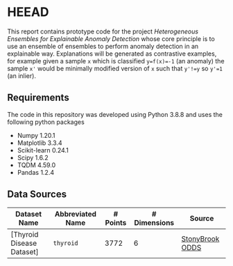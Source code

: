 # HEEAD

This report contains prototype code for the project *Heterogeneous Ensembles for Explainable Anomaly Detection* whose core principle is to use an ensemble of ensembles to perform anomaly detection in an explainable way. Explanations will be generated as contrastive examples, for example given a sample `x` which is classified `y=f(x)=-1` (an anomaly) the sample `x'` would be minimally modified version of `x` such that `y'!=y` so `y'=1` (an inlier).

## Requirements

The code in this repository was developed using Python 3.8.8 and uses the following python packages

- Numpy 1.20.1
- Matplotlib 3.3.4
- Scikit-learn 0.24.1
- Scipy 1.6.2
- TQDM 4.59.0
- Pandas 1.2.4

## Data Sources

| Dataset Name | Abbreviated Name | # Points | # Dimensions | Source |
|--------------|------------|----------|--------------|--------|
| [Thyroid Disease Dataset] | `thyroid` | 3772 | 6 | [StonyBrook ODDS](http://odds.cs.stonybrook.edu/thyroid-disease-dataset/)
